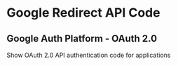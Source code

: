 # Google Redirect API Code

## Google Auth Platform - OAuth 2.0
Show OAuth 2.0 API authentication code for applications